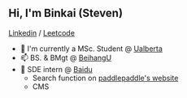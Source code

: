 ## Hi, I'm Binkai (Steven)

[Linkedin](https://www.linkedin.com/in/binkaitan/) / [Leetcode](https://leetcode.com/tanbinkai1011/)

- 🌱 I'm currently a MSc. Student @ [Ualberta](https://www.ualberta.ca/index.html)
- 📫 BS. & BMgt @ [BeihangU](https://ev.buaa.edu.cn/)
- 💞️ SDE intern @ [Baidu](https://www.baidu.com/)
  - Search function on [paddlepaddle's website](https://www.paddlepaddle.org.cn/)
  - CMS



